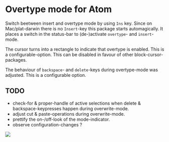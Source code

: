 # Overtype mode for Atom

Switch beetween insert and overtype mode by using `Ins` key.
Since on Mac/plat-darwin there is no `Insert`-key this package starts automagically. It places a switch in the status-bar to (de-)activate `overtype`- and `insert`-mode.

The cursor turns into a rectangle to indicate that overtype is enabled. This is a configurable-option. This can be disabled in favour of other block-cursor-packages.

The behaviour of `backspace`- and `delete`-keys during overtype-mode was adjusted. This is a configurable option.


## TODO
- check-for & proper-handle of active selections when delete & backspace-keypresses happen during overwrite-mode.
- adjust cut & paste-operations during overwrite-mode.
- prettify the on-/off-look of the mode-indicator.
- observe configuration-changes ?


![](http://i.imgur.com/DejekQN.gif)
